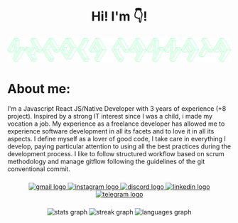 <h1 align="center">Hi! I'm 👇!</h1>

![Screenshot](banner.png)

# About me:
I'm a Javascript React JS/Native Developer with 3 years of experience (+8 project). Inspired by a strong IT interest since I was a child, i made my vocation a job. 
My experience as a freelance developer has allowed me to experience software development in all its facets and to love it in all its aspects.
I define myself as a lover of good code, I take care in everything I develop, paying particular attention to using all the best practices during the development process. 
I like to follow structured workflow based on scrum methodology and manage gitflow following the guidelines of the git conventional commit.

### 

<div align="center">
  <a href="salvatore.nicola.cannata@gmail.com" target="_blank">
    <img src="https://img.shields.io/static/v1?message=Gmail&logo=gmail&label=&color=D14836&logoColor=white&labelColor=&style=for-the-badge" height="23" alt="gmail logo"  />
  </a>
  <a href="https://www.instagram.com/karabash._/" target="_blank">
    <img src="https://img.shields.io/static/v1?message=Instagram&logo=instagram&label=&color=E4405F&logoColor=white&labelColor=&style=for-the-badge" height="23" alt="instagram logo"  />
  </a>
  <a href="zRonjn #7897" target="_blank">
    <img src="https://img.shields.io/static/v1?message=Discord&logo=discord&label=&color=7289DA&logoColor=white&labelColor=&style=for-the-badge" height="23" alt="discord logo"  />
  </a>
  <a href="https://www.linkedin.com/in/salvatore-nicola-cannata/" target="_blank">
    <img src="https://img.shields.io/static/v1?message=LinkedIn&logo=linkedin&label=&color=0077B5&logoColor=white&labelColor=&style=for-the-badge" height="23" alt="linkedin logo"  />
  </a>
  <a href="https://t.me/xKarabash" target="_blank">
    <img src="https://img.shields.io/static/v1?message=Telegram&logo=telegram&label=&color=2CA5E0&logoColor=white&labelColor=&style=for-the-badge" height="23" alt="telegram logo"  />
  </a>
</div>

###

<div align="center">
  <img src="https://github-readme-stats.vercel.app/api?username=ncannata-dev&hide_title=false&hide_rank=false&show_icons=true&include_all_commits=true&count_private=true&disable_animations=false&theme=dark&locale=en&hide_border=true" height="110" alt="stats graph"  />
  <img src="https://streak-stats.demolab.com?user=ncannata-dev&locale=en&mode=daily&theme=dark&hide_border=true&border_radius=5" height="110" alt="streak graph"  />
  <img src="https://github-readme-stats.vercel.app/api/top-langs?username=ncannata-dev&locale=en&hide_title=false&layout=compact&card_width=320&langs_count=5&theme=dark&hide_border=true" height="110" alt="languages graph"  />
</div>
